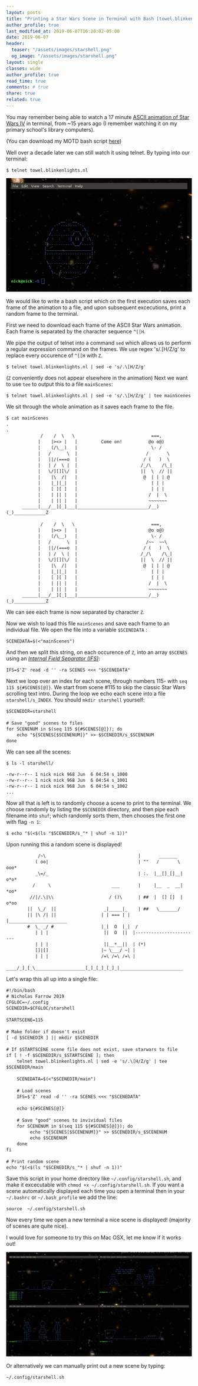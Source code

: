 ```yaml
---
layout: posts
title: "Printing a Star Wars Scene in Terminal with Bash [towel.blinkenlights.nl]"
author_profile: true
last_modified_at: 2019-06-07T16:20:02-05:00
date: 2019-06-07
header:
  teaser: "/assets/images/starshell.png"
  og_image: "/assets/images/starshell.png"
layout: single
classes: wide
author_profile: true
read_time: true
comments: # true
share: true
related: true
---
```

You may remember being able to watch a 17 minute [ASCII animation of Star Wars IV](https://www.asciimation.co.nz/) in terminal, from ~15 years ago (I remember watching it on my primary school's library computers).

(You can download my MOTD bash script [here](https://github.com/nickfarrow/plugfiles/blob/master/starshell.sh))

Well over a decade later we can still watch it using telnet. By typing into our terminal:
~~~shell
$ telnet towel.blinkenlights.nl
~~~

![StarWars Example](/assets/images/starshell4.png)

We would like to write a bash script which on the first execution saves each frame of the animation to a file, and upon subsequent excecutions, print a random frame to the terminal.

First we need to download each frame of the ASCII Star Wars animation. Each frame is separated by the character sequence `^[[H`.

We pipe the output of telnet into a command `sed` which allows us to perform a regular expression command on the frames. We use  regex 's/.\[H/Z/g' to replace every occurence of `^[[H` with `Z`.
~~~shell
$ telnet towel.blinkenlights.nl | sed -e 's/.\[H/Z/g'
~~~
(`Z` conveniently does not appear elsewhere in the animation)
Next we want to use `tee` to output this to a file  `mainScenes`:
~~~shell
$ telnet towel.blinkenlights.nl | sed -e 's/.\[H/Z/g' | tee mainScenes
~~~

We sit through the whole animation as it saves each frame to the file.
~~~ shell
$ cat mainScenes
.
.
             /    /  \   \                             ===,              
            |    |><> |   |         Come on!          @o o@)             
            |    (/\__)   |                            \- /              
            |   /      \  |                          /       \            
            |   ||/(===o  |                         / (   )  \           
            |   | /  \ |  |                        /_/\    /\_|          
            |   \/][][\/  |                        ||  \  // ||          
            |    |\  /|   |                         @  | | | @           
            |    |_||_|   |                            | | |             
            |    [ ][ ]   |                            | | |             
            |    | || |   |                           /  |  \            
            |    | || |   |                           ~~~~~~~            
      ______|___/__][_]___|___________________________/__)(_)____________Z

             /    /  \   \                             ===,              
            |    |><> |   |                           @o o@)             
            |    (/\__)   |                            \- /              
            |   /      \  |                          /~~  ~~\            
            |   ||/(===o  |                         / (   )  \           
            |   | /  \ |  |                        /_/\    /\_|          
            |   \/][][\/  |                        ||  \  // ||          
            |    |\  /|   |                         @  | | | @           
            |    |_||_|   |                            | | |             
            |    [ ][ ]   |                            | | |             
            |    | || |   |                           /  |  \            
            |    | || |   |                           ~~~~~~~            
      ______|___/__][_]___|___________________________/__)(_)____________Z
~~~
We can see each frame is now separated by character `Z`.

Now we wish to load this file `mainScenes` and save each frame to an individual file. We open the file into a variable `$SCENEDATA` :
~~~shell
SCENEDATA=$(<"mainScenes")
~~~
And then we split this string, on each occurence of `Z`, into an array `$SCENES` using an [*Internal Field Separator (IFS)*](https://www.cyberciti.biz/faq/unix-howto-read-line-by-line-from-file/):
~~~shell
IFS=$'Z' read -d '' -ra SCENES <<< "$SCENEDATA"
~~~
Next we loop over an index for each scene, through numbers 115- with `seq 115 ${#SCENES[@]}`.  We start from scene #115 to skip the classic Star Wars scrolling text intro. During the loop we echo each scene into a file `starshell/s_INDEX`. You should `mkdir starshell` yourself:
~~~shell
$SCENEDIR=starshell

# Save "good" scenes to files
for SCENENUM in $(seq 115 ${#SCENES[@]}); do
    echo "${SCENES[$SCENENUM]}" >> $SCENEDIR/s_$SCENENUM    
done
~~~
We can see all the scenes:
~~~shell
$ ls -l starshell/
~~~
~~~shell
-rw-r--r-- 1 nick nick 968 Jun  6 04:54 s_1000
-rw-r--r-- 1 nick nick 968 Jun  6 04:54 s_1001
-rw-r--r-- 1 nick nick 968 Jun  6 04:54 s_1002
...
~~~

Now all that is left is to randomly choose a scene to print to the terminal. We choose randomly by listing the `$SCENEDIR` directory, and then pipe each filename into `shuf`; which randomly sorts them, then chooses the first one with flag `-n 1`:

~~~shell
$ echo "$(<$(ls "$SCENEDIR/s_"* | shuf -n 1))"
~~~

Upon running this a random scene is displayed!
~~~shell
            /~\                                   |       _______        
           ( oo|                                  | ""   /       \  ooo*
           _\=/_                                  | :.  |__[]_[]__| o*o*
          /     \                       ___       |     |__  _  __| *oo*
         //|/.\|\\                     / ()\      | ##  |  [] []  | o*oo
        ||  \_/  ||                  _|_____|_    | ##   \_______/       
        || |\ /| ||                 | | === | |   |______________________
        #  \_ _/ #                  |_|  O  |_|  /                       
           | | |                     ||  O  ||  |------------------------
           | | |                     ||__*__||  | (*)                    
           []|[]                    |~ \___/ ~| |                        
           | | |                    /=\ /=\ /=\ |                        
      ____/_]_[_\___________________[_]_[_]_[_]_|________________________
~~~
Let's wrap this all up into a single file:
~~~shell
#!/bin/bash
# Nicholas Farrow 2019
CFGLOC=~/.config
SCENEDIR=$CFGLOC/starshell

STARTSCENE=115

# Make folder if doesn't exist
[ -d $SCENEDIR ] || mkdir $SCENEDIR

# If $STARTSCENE scene file does not exist, save starwars to file
if [ ! -f $SCENEDIR/s_$STARTSCENE ]; then
    telnet towel.blinkenlights.nl | sed -e 's/.\[H/Z/g' | tee $SCENEDIR/main

    SCENEDATA=$(<"$SCENEDIR/main")

    # Load scenes
    IFS=$'Z' read -d '' -ra SCENES <<< "$SCENEDATA"

    echo ${#SCENES[@]}

    # Save "good" scenes to invividual files
    for SCENENUM in $(seq 115 ${#SCENES[@]}); do
         echo "${SCENES[$SCENENUM]}" >> $SCENEDIR/s_$SCENENUM
         echo $SCENENUM
    done
fi

# Print random scene
echo "$(<$(ls "$SCENEDIR/s_"* | shuf -n 1))"
~~~

Save this script in your home directory like `~/.config/starshell.sh`, and make it excecutable with `chmod +x ~/.config/starshell.sh`. If you want a scene automatically displayed each time you open a terminal then in your `~/.bashrc` or  `~/.bash_profile` we add the line:
~~~shell
source  ~/.config/starshell.sh
~~~
Now every time we open a new terminal a nice scene is displayed! (majority of scenes are quite nice).

I would love for someone to try this on Mac OSX, let me know if it works out!

![Terminal Examples](/assets/images/starshell2.png)

Or alternatively we can manually print out a new scene by typing:
~~~shell
~/.config/starshell.sh
~~~
